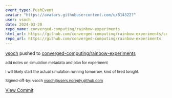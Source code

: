 ```yaml
---
event_type: PushEvent
avatar: "https://avatars.githubusercontent.com/u/814322?"
user: vsoch
date: 2024-03-20
repo_name: converged-computing/rainbow-experiments
html_url: https://github.com/converged-computing/rainbow-experiments/commit/37a630990a40435200bd4fc2d746fc0fc99bfb7b
repo_url: https://github.com/converged-computing/rainbow-experiments
---
```


<a href='https://github.com/vsoch' target='_blank'>vsoch</a> pushed to <a href='https://github.com/converged-computing/rainbow-experiments' target='_blank'>converged-computing/rainbow-experiments</a>

<small>add notes on simulation metadata and plan for experiment

I will likely start the actual simulation running tomorrow,
kind of tired tonight.

Signed-off-by: vsoch <vsoch@users.noreply.github.com></small>

<a href='https://github.com/converged-computing/rainbow-experiments/commit/37a630990a40435200bd4fc2d746fc0fc99bfb7b' target='_blank'>View Commit</a>